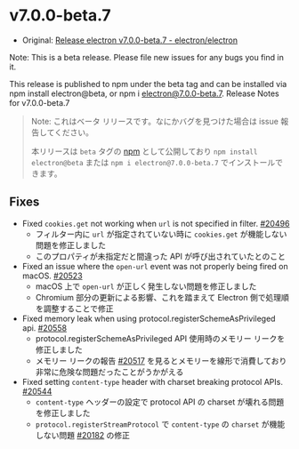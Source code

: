 # v7.0.0-beta.7

- Original: [Release electron v7.0.0-beta.7 - electron/electron](https://github.com/electron/electron/releases/tag/v7.0.0-beta.7)

Note: This is a beta release. Please file new issues for any bugs you find in it.

This release is published to npm under the beta tag and can be installed via npm install electron@beta, or npm i electron@7.0.0-beta.7.
Release Notes for v7.0.0-beta.7

> Note: これはベータ リリースです。なにかバグを見つけた場合は issue 報告してください。
>
> 本リリースは `beta` タグの [npm](https://www.npmjs.com/package/electron) として公開しており `npm install electron@beta` または `npm i electron@7.0.0-beta.7` でインストールできます。

## Fixes

- Fixed `cookies.get` not working when `url` is not specified in filter. [#20496](https://github.com/electron/electron/pull/20496)
  - フィルター内に `url` が指定されていない時に `cookies.get` が機能しない問題を修正しました
  - このプロパティが未指定だと間違った API が呼び出されていたとのこと
- Fixed an issue where the `open-url` event was not properly being fired on macOS. [#20523](https://github.com/electron/electron/pull/20523)
  - macOS 上で `open-url` が正しく発生しない問題を修正しました
  - Chromium 部分の更新による影響、これを踏まえて Electron 側で処理順を調整することで修正
- Fixed memory leak when using protocol.registerSchemeAsPrivileged api. [#20558](https://github.com/electron/electron/pull/20558)
  - protocol.registerSchemeAsPrivileged API 使用時のメモリー リークを修正しました
  - メモリー リークの報告 [#20517](https://github.com/electron/electron/issues/20517) を見るとメモリーを線形で消費しており非常に危険な問題だったことがうかがえる
- Fixed setting `content-type` header with charset breaking protocol APIs. [#20544](https://github.com/electron/electron/pull/20544)
  - `content-type` ヘッダーの設定で protocol API の charset が壊れる問題を修正しました
  - `protocol.registerStreamProtocol` で `content-type` の `charset` が機能しない問題 [#20182](https://github.com/electron/electron/issues/20182) の修正
